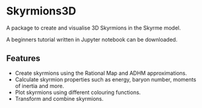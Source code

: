# Skyrmions3D

A package to create and visualise 3D Skyrmions in the Skyrme model.

A beginners tutorial written in Jupyter notebook can be downloaded.

## Features
- Create skyrmions using the Rational Map and ADHM approximations.
- Calculate skyrmion properties such as energy, baryon number, moments of inertia and more.
- Plot skyrmions using different colouring functions.
- Transform and combine skyrmions.
